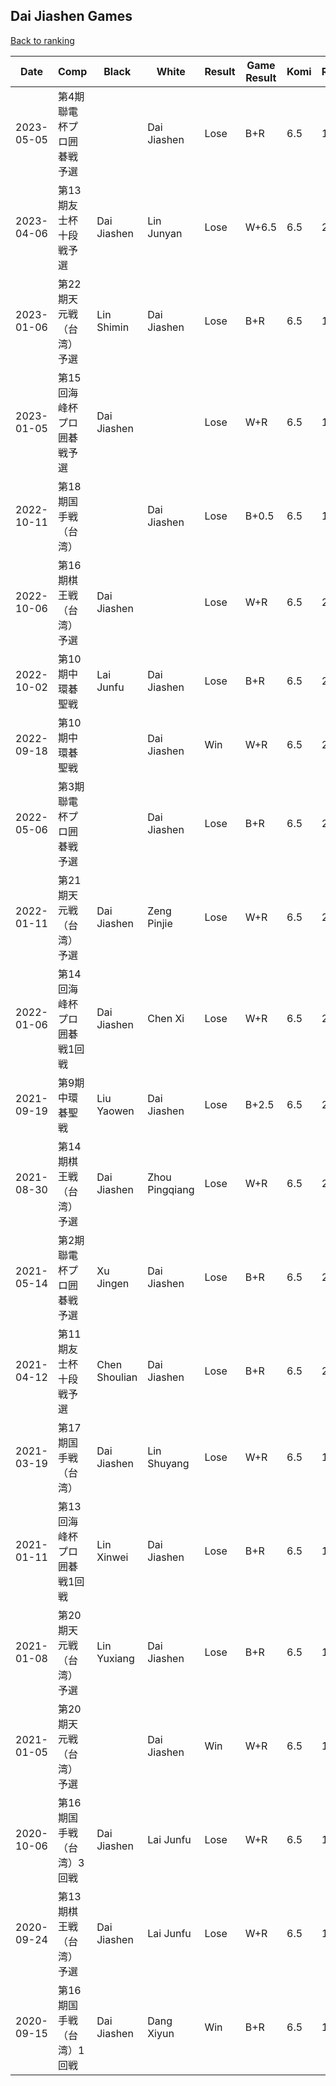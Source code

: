 ## Dai Jiashen Games

[Back to ranking](../../index.md)




| **Date** | **Comp** | **Black** | **White** | **Result** | **Game Result** | **Komi** | **Rating** | **Diff** | 
| --- | --- | --- | --- | --- | --- | --- | --- | --- |
| 2023-05-05 | 第4期聯電杯プロ囲碁戦予選 |  | Dai Jiashen | Lose | B+R | 6.5 | 1936 | -85 | 
| 2023-04-06 | 第13期友士杯十段戦予選 | Dai Jiashen | Lin Junyan | Lose | W+6.5 | 6.5 | 2021 | 78 | 
| 2023-01-06 | 第22期天元戦（台湾）予選 | Lin Shimin | Dai Jiashen | Lose | B+R | 6.5 | 1943 | -16 | 
| 2023-01-05 | 第15回海峰杯プロ囲碁戦予選 | Dai Jiashen |  | Lose | W+R | 6.5 | 1959 | 281 | 
| 2022-10-11 | 第18期国手戦（台湾） |  | Dai Jiashen | Lose | B+0.5 | 6.5 | 1678 | -418 | 
| 2022-10-06 | 第16期棋王戦（台湾）予選 | Dai Jiashen |  | Lose | W+R | 6.5 | 2096 | 0 | 
| 2022-10-02 | 第10期中環碁聖戦 | Lai Junfu | Dai Jiashen | Lose | B+R | 6.5 | 2096 | 0 | 
| 2022-09-18 | 第10期中環碁聖戦 |  | Dai Jiashen | Win | W+R | 6.5 | 2096 | 0 | 
| 2022-05-06 | 第3期聯電杯プロ囲碁戦予選 |  | Dai Jiashen | Lose | B+R | 6.5 | 2096 | 0 | 
| 2022-01-11 | 第21期天元戦（台湾）予選 | Dai Jiashen | Zeng Pinjie | Lose | W+R | 6.5 | 2096 | 37 | 
| 2022-01-06 | 第14回海峰杯プロ囲碁戦1回戦 | Dai Jiashen | Chen Xi | Lose | W+R | 6.5 | 2059 | -177 | 
| 2021-09-19 | 第9期中環碁聖戦 | Liu Yaowen | Dai Jiashen | Lose | B+2.5 | 6.5 | 2236 | 22 | 
| 2021-08-30 | 第14期棋王戦（台湾）予選 | Dai Jiashen | Zhou Pingqiang | Lose | W+R | 6.5 | 2214 | 33 | 
| 2021-05-14 | 第2期聯電杯プロ囲碁戦予選 | Xu Jingen | Dai Jiashen | Lose | B+R | 6.5 | 2181 | 33 | 
| 2021-04-12 | 第11期友士杯十段戦予選 | Chen Shoulian | Dai Jiashen | Lose | B+R | 6.5 | 2148 | 209 | 
| 2021-03-19 | 第17期国手戦（台湾） | Dai Jiashen | Lin Shuyang | Lose | W+R | 6.5 | 1939 | 95 | 
| 2021-01-11 | 第13回海峰杯プロ囲碁戦1回戦 | Lin Xinwei | Dai Jiashen | Lose | B+R | 6.5 | 1844 | -11 | 
| 2021-01-08 | 第20期天元戦（台湾）予選 | Lin Yuxiang | Dai Jiashen | Lose | B+R | 6.5 | 1855 | 20 | 
| 2021-01-05 | 第20期天元戦（台湾）予選 |  | Dai Jiashen | Win | W+R | 6.5 | 1835 | -129 | 
| 2020-10-06 | 第16期国手戦（台湾）3回戦 | Dai Jiashen | Lai Junfu | Lose | W+R | 6.5 | 1964 | 20 | 
| 2020-09-24 | 第13期棋王戦（台湾）予選 | Dai Jiashen | Lai Junfu | Lose | W+R | 6.5 | 1944 | 276 | 
| 2020-09-15 | 第16期国手戦（台湾）1回戦 | Dai Jiashen | Dang Xiyun | Win | B+R | 6.5 | 1668 | missing |




